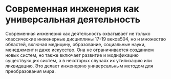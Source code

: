# Современная инженерия как универсальная деятельность

Современная инженерия как деятельность охватывает не только классические инженерные дисциплины 17-19 веков504, но и множество областей, включая медицину, образование, социальные науки, менеджмент и даже искусство. Она не ограничивается созданием новых систем, но также включает развитие и модификацию существующих систем, а в некоторых случаях их утилизацию или ликвидацию. Это делает инженерию универсальным методом для преобразования мира.

